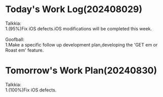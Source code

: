 # Today's Work Log(202408029)
Talkkia:\
1.(95%)Fix iOS defects.iOS modifications will be completed this week.\
<br/>
Goofball:\
1.Make a specific follow up development plan,developing the 'GET em or Roast em' feature.
# Tomorrow's Work Plan(20240830)
Talkkia:\
1.(100%)Fix iOS defects.